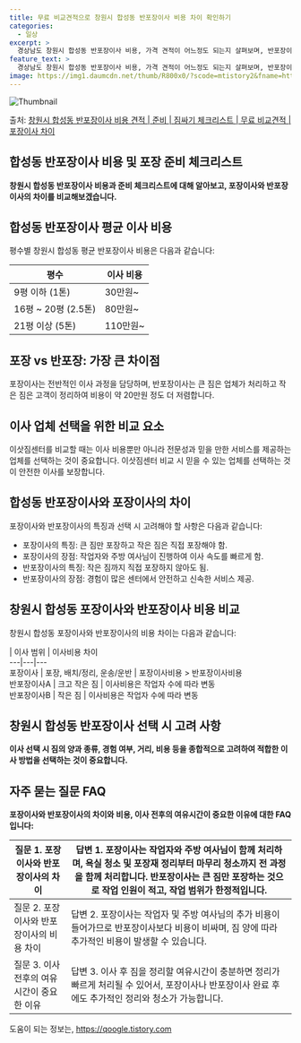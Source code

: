 ```yaml
---
title: 무료 비교견적으로 창원시 합성동 반포장이사 비용 차이 확인하기
categories:
  - 일상
excerpt: >
  경상남도 창원시 합성동 반포장이사 비용, 가격 견적이 어느정도 되는지 살펴보며, 반포장이사를 준비함에 있어 짐싸기 준비 체크리스트가 무엇인지 보겠습니다. 마지막으로 포장이사와 차이점을 통해 무료 비교견적으로 어떤 것이 더 합리적인 선택인지 공유 드립니다.창원시 합성동 포장이사 견적 샘플 보기 👈 클릭창원시 합성동 포장이사 가격 살펴보기 👈 클릭창원시 합성동 반포장이사 평균 이사 비용평수창원시 합성동 평균 이사 비용원룸 이사9평 이하 (1톤)30만원~투룸/쓰리룸 이사16평 ~ 20평 (2.5톤)80만원~쓰리룸 이사21평 (5톤) ~110만원~우리집 무료 이사견적 받기 👈 클릭포장 vs 반포장: 가장 큰 차이점포장이사는 전반적인 이사 과정을 담당하며, 반포장이사는 큰 짐은 업체가 처리하고 작은 짐은 고..
feature_text: >
  경상남도 창원시 합성동 반포장이사 비용, 가격 견적이 어느정도 되는지 살펴보며, 반포장이사를 준비함에 있어 짐싸기 준비 체크리스트가 무엇인지 보겠습니다. 마지막으로 포장이사와 차이점을 통해 무료 비교견적으로 어떤 것이 더 합리적인 선택인지 공유 드립니다.창원시 합성동 포장이사 견적 샘플 보기 👈 클릭창원시 합성동 포장이사 가격 살펴보기 👈 클릭창원시 합성동 반포장이사 평균 이사 비용평수창원시 합성동 평균 이사 비용원룸 이사9평 이하 (1톤)30만원~투룸/쓰리룸 이사16평 ~ 20평 (2.5톤)80만원~쓰리룸 이사21평 (5톤) ~110만원~우리집 무료 이사견적 받기 👈 클릭포장 vs 반포장: 가장 큰 차이점포장이사는 전반적인 이사 과정을 담당하며, 반포장이사는 큰 짐은 업체가 처리하고 작은 짐은 고..
image: https://img1.daumcdn.net/thumb/R800x0/?scode=mtistory2&fname=https%3A%2F%2Fblog.kakaocdn.net%2Fdn%2FbdfJvM%2FbtsHbg8XmQK%2FcUkbOjguguiK9OrL7zKV50%2Fimg.webp
---
```


![Thumbnail](https://img1.daumcdn.net/thumb/R800x0/?scode=mtistory2&fname=https%3A%2F%2Fblog.kakaocdn.net%2Fdn%2FbdfJvM%2FbtsHbg8XmQK%2FcUkbOjguguiK9OrL7zKV50%2Fimg.webp)

<p>출처: <a href="https://qoogle.tistory.com/9396" rel="dofollow">창원시 합성동 반포장이사 비용 견적 | 준비 | 짐싸기 체크리스트 | 무료 비교견적 | 포장이사 차이</a> </p>

## 합성동 반포장이사 비용 및 포장 준비 체크리스트

**창원시 합성동 반포장이사 비용과 준비 체크리스트에 대해 알아보고, 포장이사와 반포장이사의 차이를 비교해보겠습니다.**

## 합성동 반포장이사 평균 이사 비용

평수별 창원시 합성동 평균 반포장이사 비용은 다음과 같습니다:

평수 | 이사 비용  
---|---  
9평 이하 (1톤) | 30만원~  
16평 ~ 20평 (2.5톤) | 80만원~  
21평 이상 (5톤) | 110만원~  
  
## 포장 vs 반포장: 가장 큰 차이점

포장이사는 전반적인 이사 과정을 담당하며, 반포장이사는 큰 짐은 업체가 처리하고 작은 짐은 고객이 정리하여 비용이 약 20만원 정도 더
저렴합니다.

## 이사 업체 선택을 위한 비교 요소

이삿짐센터를 비교할 때는 이사 비용뿐만 아니라 전문성과 믿을 만한 서비스를 제공하는 업체를 선택하는 것이 중요합니다. 이삿짐센터 비교 시
믿을 수 있는 업체를 선택하는 것이 안전한 이사를 보장합니다.

## 합성동 반포장이사와 포장이사의 차이

포장이사와 반포장이사의 특징과 선택 시 고려해야 할 사항은 다음과 같습니다:

  * 포장이사의 특징: 큰 짐만 포장하고 작은 짐은 직접 포장해야 함.
  * 포장이사의 장점: 작업자와 주방 여사님이 진행하여 이사 속도를 빠르게 함.
  * 반포장이사의 특징: 작은 짐까지 직접 포장하지 않아도 됨.
  * 반포장이사의 장점: 경험이 많은 센터에서 안전하고 신속한 서비스 제공.

## 창원시 합성동 포장이사와 반포장이사 비용 비교

창원시 합성동 포장이사와 반포장이사의 비용 차이는 다음과 같습니다:

| 이사 범위 | 이사비용 차이  
---|---|---  
포장이사 | 포장, 배치/정리, 운송/운반 | 포장이사비용 > 반포장이사비용  
반포장이사A | 크고 작은 짐 | 이사비용은 작업자 수에 따라 변동  
반포장이사B | 작은 짐 | 이사비용은 작업자 수에 따라 변동  
  
## 창원시 합성동 반포장이사 선택 시 고려 사항

**이사 선택 시 짐의 양과 종류, 경험 여부, 거리, 비용 등을 종합적으로 고려하여 적합한 이사 방법을 선택하는 것이 중요합니다.**

## 자주 묻는 질문 FAQ

**포장이사와 반포장이사의 차이와 비용, 이사 전후의 여유시간이 중요한 이유에 대한 FAQ입니다:**

질문 1. 포장이사와 반포장이사의 차이 | 답변 1. 포장이사는 작업자와 주방 여사님이 함께 처리하며, 욕실 청소 및 포장재 정리부터 마무리 청소까지 전 과정을 함께 처리합니다. 반포장이사는 큰 짐만 포장하는 것으로 작업 인원이 적고, 작업 범위가 한정적입니다.  
---|---  
질문 2. 포장이사와 반포장이사의 비용 차이 | 답변 2. 포장이사는 작업자 및 주방 여사님의 추가 비용이 들어가므로 반포장이사보다 비용이 비싸며, 짐 양에 따라 추가적인 비용이 발생할 수 있습니다.  
질문 3. 이사 전후의 여유시간이 중요한 이유 | 답변 3. 이사 후 짐을 정리할 여유시간이 충분하면 정리가 빠르게 처리될 수 있어서, 포장이사나 반포장이사 완료 후에도 추가적인 정리와 청소가 가능합니다.  
  


 

도움이 되는 정보는, <a href="https://qoogle.tistory.com" rel="dofollow">https://qoogle.tistory.com</a>


